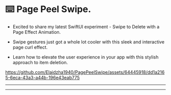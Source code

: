 ⌨️ Page Peel Swipe.
============

- Excited to share my latest SwiftUI experiment - Swipe to Delete with a Page Effect Animation.

- Swipe gestures just got a whole lot cooler with this sleek and interactive page curl effect. 

- Learn how to elevate the user experience in your app with this stylish approach to item deletion.

https://github.com/Elaidzha1940/PagePeelSwipe/assets/64445918/dd1a2165-6eca-43a3-a44b-196e43eab775

------------
----
